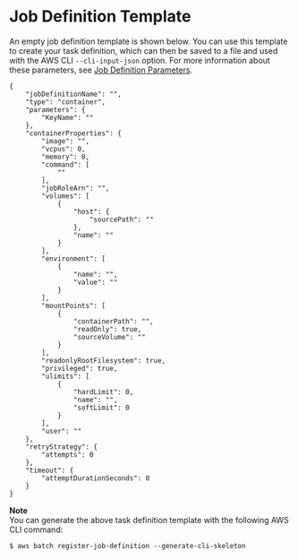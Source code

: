 # Job Definition Template<a name="job-definition-template"></a>

An empty job definition template is shown below\. You can use this template to create your task definition, which can then be saved to a file and used with the AWS CLI `--cli-input-json` option\. For more information about these parameters, see [Job Definition Parameters](job_definition_parameters.md)\.

```
{
    "jobDefinitionName": "",
    "type": "container",
    "parameters": {
        "KeyName": ""
    },
    "containerProperties": {
        "image": "",
        "vcpus": 0,
        "memory": 0,
        "command": [
            ""
        ],
        "jobRoleArn": "",
        "volumes": [
            {
                "host": {
                    "sourcePath": ""
                },
                "name": ""
            }
        ],
        "environment": [
            {
                "name": "",
                "value": ""
            }
        ],
        "mountPoints": [
            {
                "containerPath": "",
                "readOnly": true,
                "sourceVolume": ""
            }
        ],
        "readonlyRootFilesystem": true,
        "privileged": true,
        "ulimits": [
            {
                "hardLimit": 0,
                "name": "",
                "softLimit": 0
            }
        ],
        "user": ""
    },
    "retryStrategy": {
        "attempts": 0
    },
    "timeout": {
        "attemptDurationSeconds": 0
    }
}
```

**Note**  
You can generate the above task definition template with the following AWS CLI command:  

```
$ aws batch register-job-definition --generate-cli-skeleton
```